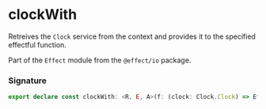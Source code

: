 # clockWith

Retreives the `Clock` service from the context and provides it to the
specified effectful function.

Part of the `Effect` module from the `@effect/io` package.

### Signature

```typescript
export declare const clockWith: <R, E, A>(f: (clock: Clock.Clock) => Effect<R, E, A>) => Effect<R, E, A>
```
